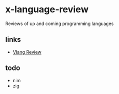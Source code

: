 # x-language-review
Reviews of up and coming programming languages

## links

* [Vlang Review](https://mawfig.github.io/2022/06/18/v-lang-in-2022.html)

## todo

* nim
* zig
